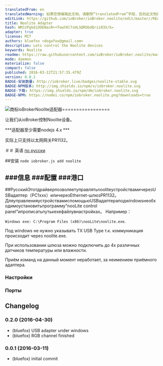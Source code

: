 ```yaml
---
translatedFrom: en
translatedWarning: 如果您想编辑此文档，请删除“translatedFrom”字段，否则此文档将再次自动翻译
editLink: https://github.com/ioBroker/ioBroker.noolite/edit/master//README.md
title: Noolite Adapter
hash: WMJzPgkdiDOENacR++TowYAl7sHLSQRUbdQrzi03X/k=
adapter: true
license: MIT
authors: bluefox <dogafox@gmail.com>
description: Lets control the Noolite devices
keywords: Noolite
readme: https://raw.githubusercontent.com/ioBroker/ioBroker.noolite/master/README.md
mode: daemon
materialize: false
compact: false
published: 2016-03-12T21:57:35.479Z
version: 0.0.1
BADGE-安装数量: http://iobroker.live/badges/noolite-stable.svg
BADGE-NPM版本: http://img.shields.io/npm/v/iobroker.noolite.svg
BADGE-下载: https://img.shields.io/npm/dm/iobroker.noolite.svg
BADGE-NPM: https://nodei.co/npm/iobroker.noolite.png?downloads=true
---
```

![商标](zh-cn/adapterref/iobroker.noolite/../../../en/adapterref/iobroker.noolite/admin/noolite.png)ioBrokerNoolite适配器=================


让我们从ioBroker控制Noolite设备。

***适配器至少需要nodejs 4.x ***

实际上只支持以太网网关PR1132。

＃＃ 英语
[по русски](#Русский)

##安装
```node iobroker.js add noolite```

###信息
###配置
###港口
-------------------

##РусскийЭтотдрайверпозволяетуправлятьnooliteустройствамичерезUSBадаптер（РС1ххх）иличерезEthernet-шлюзPR1132。
ДляуправленияустройствамиспомощьюUSBадаптераподwindowsнеобходимоустановитьпрограмму“nooLite control panel”ипрописатьпутькexeфайлувнастройках。 Например：

```Windows exe: C:\Program Files (x86)\nooLite\noolite.exe```.

Под windows не нужно указывать TX USB Type т.к. коммуникация происходит через noolite.exe.

При использовании шлюза можно подключить до 4х различных датчиков температуры или влажности.

Приём команд на данный момент неработает, за неимением приёмного адаптера.

### Настройки


### Порты

## Changelog
### 0.2.0 (2016-04-30)
* (bluefox) USB adapter under windows
* (bluefox) RGB channel finished

### 0.0.1 (2016-03-11)
* (bluefox) initial commit